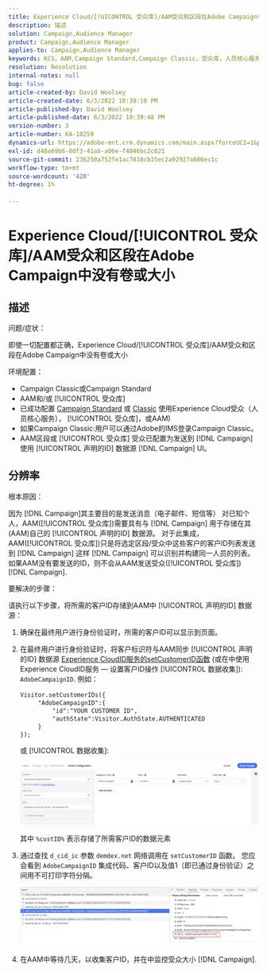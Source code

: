 ```yaml
---
title: Experience Cloud/[!UICONTROL 受众库]/AAM受众和区段在Adobe Campaign中没有卷或大小
description: 描述
solution: Campaign,Audience Manager
product: Campaign,Audience Manager
applies-to: Campaign,Audience Manager
keywords: KCS，AAM,Campaign Standard,Campaign Classic，受众库，人员核心服务，Experience Cloud受众
resolution: Resolution
internal-notes: null
bug: false
article-created-by: David Woolsey
article-created-date: 6/3/2022 10:39:10 PM
article-published-by: David Woolsey
article-published-date: 6/3/2022 10:39:48 PM
version-number: 3
article-number: KA-18259
dynamics-url: https://adobe-ent.crm.dynamics.com/main.aspx?forceUCI=1&pagetype=entityrecord&etn=knowledgearticle&id=6e0f65f7-8de3-ec11-bb3d-000d3a33d117
exl-id: d48a69b6-8df3-41ab-a06e-f4846bc2c021
source-git-commit: 236250a752fe1ac7838cb15ec2a92927a086ec1c
workflow-type: tm+mt
source-wordcount: '420'
ht-degree: 1%

---
```


# Experience Cloud/[!UICONTROL 受众库]/AAM受众和区段在Adobe Campaign中没有卷或大小

## 描述

问题/症状：

即使一切配置都正确，Experience Cloud/[!UICONTROL 受众库]/AAM受众和区段在Adobe Campaign中没有卷或大小

环境配置：

- Campaign Classic或Campaign Standard
- AAM和/或 [!UICONTROL 受众库]
- 已成功配置 [Campaign Standard](https://experienceleague.adobe.com/docs/campaign-standard/using/integrating-with-adobe-cloud/working-with-campaign-and-audience-manager-or-people-core-service/provisioning-and-configuring-integration-with-audience-manager-or-people-core-service.html?lang=en) 或 [Classic](https://experienceleague.adobe.com/docs/campaign-classic/using/integrating-with-adobe-experience-cloud/audience-sharing/configuring-shared-audiences-integration-in-adobe-campaign.html?lang=en) 使用Experience Cloud受众（人员核心服务）， [!UICONTROL 受众库]，或AAM)
- 如果Campaign Classic:用户可以通过Adobe的IMS登录Campaign Classic。
- AAM区段或 [!UICONTROL 受众库] 受众已配置为发送到 [!DNL Campaign] 使用 [!UICONTROL 声明的ID] 数据源 [!DNL Campaign] UI。

## 分辨率

根本原因：

因为 [!DNL Campaign]其主要目的是发送消息（电子邮件、短信等） 对已知个人，AAM([!UICONTROL 受众库])需要具有与 [!DNL Campaign] 用于存储在其(AAM)自己的 [!UICONTROL 声明的ID] 数据源。 对于此集成， AAM([!UICONTROL 受众库])只是将选定区段/受众中这些客户的客户ID列表发送到 [!DNL Campaign] 这样 [!DNL Campaign] 可以识别并构建同一人员的列表。 如果AAM没有要发送的ID，则不会从AAM发送受众([!UICONTROL 受众库]) [!DNL Campaign].

要解决的步骤：

请执行以下步骤，将所需的客户ID存储到AAM中 [!UICONTROL 声明的ID] 数据源：

1. 确保在最终用户进行身份验证时，所需的客户ID可以显示到页面。
1. 在最终用户进行身份验证时，将客户标识符与AAM同步 [!UICONTROL 声明的ID] 数据源 [Experience CloudID服务的setCustomerID函数](https://experienceleague.adobe.com/docs/id-service/using/id-service-api/methods/setcustomerids.html?lang=en) (或在中使用Experience CloudID服务 — 设置客户ID操作 [!UICONTROL 数据收集]): `AdobeCampaignID`. 例如：

   ```
   Visitor.setCustomerIDs({
        "AdobeCampaignID":{ 
            "id":"YOUR CUSTOMER ID", 
            "authState":Visitor.AuthState.AUTHENTICATED 
        } 
   });
   ```

   或 [!UICONTROL 数据收集]:

   ![](assets/4e9305cf-76a5-ec11-983f-0022480b028f.png)

   其中 `%custID%` 表示存储了所需客户ID的数据元素

1. 通过查找 `d_cid_ic` 参数 `demdex.net` 网络调用在 `setCustomerID` 函数。 您应会看到 `AdobeCampaignID` 集成代码、客户ID以及值1（即已通过身份验证）之间用不可打印字符分隔。

   ![](assets/4f9305cf-76a5-ec11-983f-0022480b028f.png)

1. 在AAM中等待几天，以收集客户ID，并在中监控受众大小 [!DNL Campaign].

